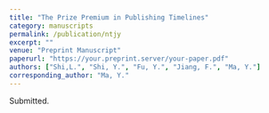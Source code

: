 ```yaml
---
title: "The Prize Premium in Publishing Timelines"
category: manuscripts
permalink: /publication/ntjy
excerpt: ""
venue: "Preprint Manuscript"
paperurl: "https://your.preprint.server/your-paper.pdf"
authors: ["Shi,L.", "Shi, Y.", "Fu, Y.", "Jiang, F.", "Ma, Y."]
corresponding_author: "Ma, Y."
---
```

  
Submitted.

<!--  
  The “citation” line below will automatically be rendered in small font on the standalone publication page,  
  so you don’t need to repeat it in the body above.  
-->

